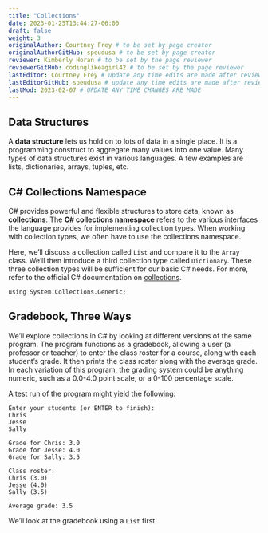 ```yaml
---
title: "Collections"
date: 2023-01-25T13:44:27-06:00
draft: false
weight: 3
originalAuthor: Courtney Frey # to be set by page creator
originalAuthorGitHub: speudusa # to be set by page creator
reviewer: Kimberly Horan # to be set by the page reviewer
reviewerGitHub: codinglikeagirl42 # to be set by the page reviewer
lastEditor: Courtney Frey # update any time edits are made after review
lastEditorGitHub: speudusa # update any time edits are made after review
lastMod: 2023-02-07 # UPDATE ANY TIME CHANGES ARE MADE
---
```


## Data Structures
A **data structure** lets us hold on to lots of data in a single place. It is a programming construct to aggregate many values into one value. Many types of data structures exist in various languages. A few examples are lists, dictionaries, arrays, tuples, etc.

## C# Collections Namespace
C# provides powerful and flexible structures to store data, known as **collections**. The **C# collections namespace** refers to the various interfaces the language provides for implementing collection types.  When working with collection types, we often have to use the collections namespace.  

Here, we’ll discuss a collection called `List` and compare it to the `Array` class. We’ll then introduce a third collection type called `Dictionary`. These three collection types will be sufficient for our basic C# needs. For more, refer to the official C# documentation on [collections](https://learn.microsoft.com/en-us/dotnet/csharp/programming-guide/concepts/collections).

```
using System.Collections.Generic;
``` 



## Gradebook, Three Ways
We’ll explore collections in C# by looking at different versions of the same program. The program functions as a gradebook, allowing a user (a professor or teacher) to enter the class roster for a course, along with each student’s grade. It then prints the class roster along with the average grade. In each variation of this program, the grading system could be anything numeric, such as a 0.0-4.0 point scale, or a 0-100 percentage scale.

A test run of the program might yield the following:

```
Enter your students (or ENTER to finish):
Chris
Jesse
Sally

Grade for Chris: 3.0
Grade for Jesse: 4.0
Grade for Sally: 3.5

Class roster:
Chris (3.0)
Jesse (4.0)
Sally (3.5)

Average grade: 3.5
```

We’ll look at the gradebook using a `List` first.



